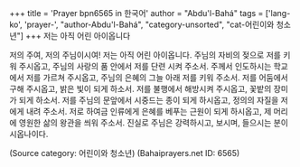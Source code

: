 +++
title = 'Prayer bpn6565 in 한국어'
author = "Abdu'l-Bahá"
tags = ['lang-ko', 'prayer-', "author-Abdu'l-Bahá", "category-unsorted", "cat-어린이와 청소년"]
+++
저는 아직 어린 아이옵니다

저의 주여, 저의 주님이시여! 저는 아직 어린 아이옵니다. 주님의 자비의 젖으로 저를 키워 주시옵고, 주님의 사랑의 품 안에서 저를 단련 시켜 주소서. 주께서 인도하시는 학교에서 저를 가르쳐 주시옵고, 주님의 은혜의 그늘 아래 저를 키워 주소서. 저를 어둠에서 구해 주시옵고, 밝은 빛이 되게 하소서. 저를 불행에서 해방시켜 주시옵고, 꽃밭의 장미가 되게 하소서. 저를 주님의 문앞에서 시중드는 종이 되게 하시옵고, 정의의 자질을 저에게 내려 주소서. 저로 하여금 인류에게 은혜를 베푸는 근원이 되게 하시옵고, 제 머리에 영원한 삶의 왕관을 씌워 주소서.
진실로 주님은 강력하시고, 보시며, 들으시는 분이시옵나이다.

(Source category: 어린이와 청소년)
(Bahaiprayers.net ID: 6565)
